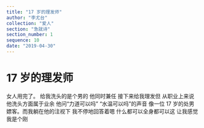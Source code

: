 ```yaml
---
title: "17 岁的理发师"
author: "李尤台"
collection: "爱人"
section: "急就诗"
section_number: 1
sequence: 10
date: "2019-04-30"
---
```


# 17 岁的理发师

女人用完了。
给我洗头的是个男的
他同时兼任
接下来给我理发但
从职业上来说
他洗头方面属于业余
他问“力道可以吗”
“水温可以吗”的声音
像一位 17 岁的处男
嫖客。而我躺在他的注视下
我不停地回答着嗯
什么都可以全身都可以这
让我感觉我是个刚
